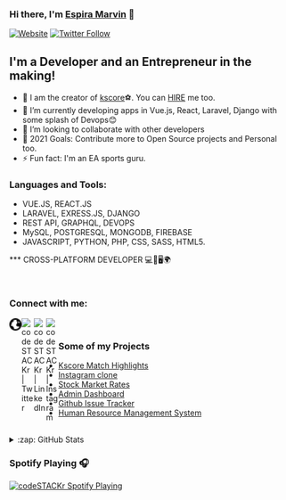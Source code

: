 ### Hi there, I'm [Espira Marvin][website] 👋

[![Website](https://img.shields.io/website?label=EspiraMarvin.com&style=for-the-badge&url=https%3A%2F%2Fcodestackr.com)](https://espiramarvin.netlify.app)
[![Twitter Follow](https://img.shields.io/twitter/follow/marvin_espira?color=1DA1F2&logo=twitter&style=for-the-badge)](https://twitter.com/intent/follow?original_referer=https%3A%2F%2Fgithub.com%2FcodeSTACKr&screen_name=marvin_espira)

## I'm a Developer and an Entrepreneur in the making!

- 🔭 I am the creator of [kscore](https://kscore.netlify.app)⚽. You can [HIRE](mailto:espiramarvin@gmail.com) me too.
- 🌱 I’m currently developing apps in Vue.js, React, Laravel, Django with some splash of Devops😊
- 👯 I’m looking to collaborate with other developers
- 🥅 2021 Goals: Contribute more to Open Source projects and Personal too.
- ⚡ Fun fact: I'm an EA sports guru.

### Languages and Tools: 
- VUE.JS, REACT.JS
- LARAVEL, EXRESS.JS, DJANGO
- REST API, GRAPHQL, DEVOPS
- MySQL, POSTGRESQL, MONGODB, FIREBASE
- JAVASCRIPT, PYTHON, PHP, CSS, SASS, HTML5.

*** CROSS-PLATFORM DEVELOPER 💻📱🖥🌍

<br />

### Connect with me:

[<img align="left" alt="EspiraMarvin" width="22px" src="https://raw.githubusercontent.com/iconic/open-iconic/master/svg/globe.svg" />][website]
[<img align="left" alt="codeSTACKr | Twitter" width="22px" src="https://cdn.jsdelivr.net/npm/simple-icons@v3/icons/twitter.svg" />][twitter]
[<img align="left" alt="codeSTACKr | LinkedIn" width="22px" src="https://cdn.jsdelivr.net/npm/simple-icons@v3/icons/linkedin.svg" />][linkedin]
[<img align="left" alt="codeSTACKr | Instagram" width="22px" src="https://cdn.jsdelivr.net/npm/simple-icons@v3/icons/instagram.svg" />][instagram]

<br />

### Some of my Projects

- [Kscore Match Highlights](https://kscore.netlify.app)
- [Instagram clone](https://quasargram-96646.web.app)
- [Stock Market Rates](https://stock-market-exchange.netlify.app)
- [Admin Dashboard](https://quasar-admin-site.netlify.app)
- [Github Issue Tracker ](https://kscore.netlify.app)
- [Human Resource Management System](https://hr-management-system.herokuapp.com)


<br />

<details>
  <summary>:zap: GitHub Stats</summary>

  <img align="left" alt="Espira Marvin's GitHub Stats" src="https://github-readme-stats.vercel.app/api?username=EspiraMarvin&show_icons=true&hide_border=true" />

</details>

### Spotify Playing 🎧

[<img src="https://now-playing-codestackr.vercel.app/api/spotify-playing" alt="codeSTACKr Spotify Playing" width="350" />](https://open.spotify.com/track/4EjbKh1XuAZpZ0u1ry0oyJ?si=e1hiqjj2QmKWB-HgB3huoQ)

<br />


[website]: https://espiramarvin.netlify.app
[twitter]: https://twitter.com/marvin_espira
[instagram]: https://instagram.com/t_b.a.g/
[linkedin]: https://www.linkedin.com/in/marvin-espira-192348153/
